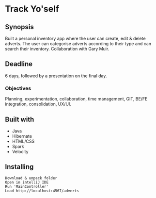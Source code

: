 # Track Yo'self

## Synopsis
Built a personal inventory app where the user can create, edit & delete adverts. The user can categorise adverts according to their type and can search their inventory. Collaboration with Gary Muir.

## Deadline
6 days, followed by a presentation on the final day. 

### Objectives
Planning, experimentation, collaboration, time management, GIT, BE/FE integration, consolidation, UX/UI.


## Built with
* Java
* Hibernate
* HTML/CSS
* Spark
* Velocity

## Installing
```
Download & unpack folder
Open in intelliJ IDE
Run 'MainController'
Load http://localhost:4567/adverts
```
